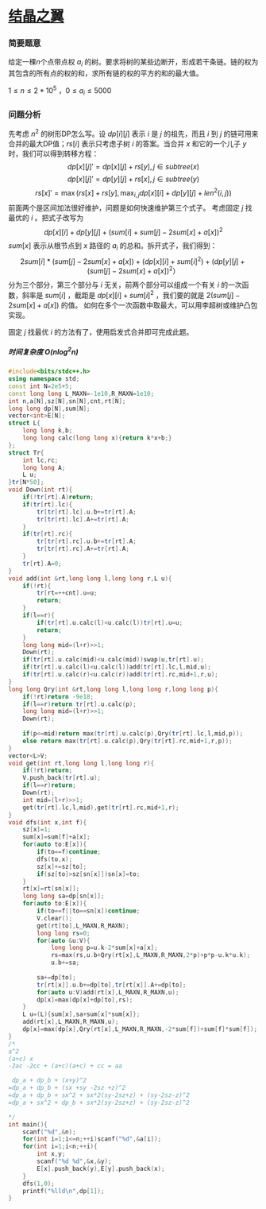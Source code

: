 # [结晶之翼](https://codeforces.com/gym/105143/problem/H)
### 简要题意
给定一棵$n$个点带点权 $a_i$ 的树。要求将树的某些边断开，形成若干条链。链的权为 其包含的所有点的权的和，求所有链的权的平方的和的最大值。

$1 \le n \le 2*10^5$ ，$0\le a_i \le 5000$
### 问题分析
先考虑 $n^2$ 的树形DP怎么写。设 $dp[i][j]$ 表示 $i$ 是 $j$ 的祖先，而且 $i$ 到 $j$ 的链可用来合并的最大DP值；$rs[i]$ 表示只考虑子树 $i$ 的答案。当合并 $x$ 和它的一个儿子 $y$ 时，我们可以得到转移方程：
$$
dp[x][j]'=dp[x][j]+rs[y], j\in subtree(x)
$$
$$
dp[x][j]'=dp[y][j]+rs[x], j\in subtree(y)
$$
$$
rs[x]'=\max(rs[x]+rs[y],
\max_{i,j} dp[x][i] + dp[y][j] + len^2(i,j))
$$
前面两个是区间加法很好维护，问题是如何快速维护第三个式子。
考虑固定 $j$ 找最优的 $i$ 。把式子改写为
$$
dp[x][i]+dp[y][j]+(sum[i]+sum[j]-2sum[x]+a[x])^2
$$
$sum[x]$ 表示从根节点到 $x$ 路径的 $a_i$ 的总和。拆开式子，我们得到：
$$
2sum[i]*(sum[j]-2sum[x]+a[x])+(dp[x][i] + sum[i]^2) + (dp[y][j]+(sum[j]-2sum[x]+a[x])^2）
$$
分为三个部分，第三个部分与 $i$ 无关，前两个部分可以组成一个有关 $i$ 的一次函数，斜率是 $sum[i]$ ，截距是 $dp[x][i]+sum[i]^2$  ，我们要的就是 $2(sum[j]-2sum[x]+a[x])$ 的值。
如何在多个一次函数中取最大，可以用李超树或维护凸包实现。

固定 $j$ 找最优 $i$ 的方法有了，使用启发式合并即可完成此题。

##### 时间复杂度 $O(n\log^2{n})$
```cpp
#include<bits/stdc++.h>
using namespace std;
const int N=2e5+5;
const long long L_MAXN=-1e10,R_MAXN=1e10;
int n,a[N],sz[N],sn[N],cnt,rt[N];
long long dp[N],sum[N];
vector<int>E[N];
struct L{
    long long k,b;
    long long calc(long long x){return k*x+b;}
};
struct Tr{
    int lc,rc;
    long long A;
    L u;
}tr[N*50];
void Down(int rt){
    if(!tr[rt].A)return;
    if(tr[rt].lc){
        tr[tr[rt].lc].u.b+=tr[rt].A;
        tr[tr[rt].lc].A+=tr[rt].A;
    }
    if(tr[rt].rc){
        tr[tr[rt].rc].u.b+=tr[rt].A;
        tr[tr[rt].rc].A+=tr[rt].A;
    }
    tr[rt].A=0;
}
void add(int &rt,long long l,long long r,L u){
    if(!rt){
        tr[rt=++cnt].u=u;
        return;
    }
    if(l==r){
        if(tr[rt].u.calc(l)<u.calc(l))tr[rt].u=u;
        return;
    }
    long long mid=(l+r)>>1;
    Down(rt);
    if(tr[rt].u.calc(mid)<u.calc(mid))swap(u,tr[rt].u);
    if(tr[rt].u.calc(l)<u.calc(l))add(tr[rt].lc,l,mid,u);
    if(tr[rt].u.calc(r)<u.calc(r))add(tr[rt].rc,mid+1,r,u);
}
long long Qry(int &rt,long long l,long long r,long long p){
    if(!rt)return -9e18;
    if(l==r)return tr[rt].u.calc(p);
    long long mid=(l+r)>>1;
    Down(rt);
    
    if(p<=mid)return max(tr[rt].u.calc(p),Qry(tr[rt].lc,l,mid,p));
    else return max(tr[rt].u.calc(p),Qry(tr[rt].rc,mid+1,r,p));
}
vector<L>V;
void get(int rt,long long l,long long r){
    if(!rt)return;
    V.push_back(tr[rt].u);
    if(l==r)return;
    Down(rt);
    int mid=(l+r)>>1;
    get(tr[rt].lc,l,mid),get(tr[rt].rc,mid+1,r);
}
void dfs(int x,int f){
    sz[x]=1;
    sum[x]=sum[f]+a[x];
    for(auto to:E[x]){
        if(to==f)continue;
        dfs(to,x);
        sz[x]+=sz[to];
        if(sz[to]>sz[sn[x]])sn[x]=to;
    }
    rt[x]=rt[sn[x]];
    long long sa=dp[sn[x]];
    for(auto to:E[x]){
        if(to==f||to==sn[x])continue;
        V.clear();
        get(rt[to],L_MAXN,R_MAXN);
        long long rs=0;
        for(auto &u:V){
            long long p=u.k-2*sum[x]+a[x];
            rs=max(rs,u.b+Qry(rt[x],L_MAXN,R_MAXN,2*p)+p*p-u.k*u.k);
            u.b+=sa;
        
        sa+=dp[to];
        tr[rt[x]].u.b+=dp[to],tr[rt[x]].A+=dp[to];
        for(auto u:V)add(rt[x],L_MAXN,R_MAXN,u);
        dp[x]=max(dp[x]+dp[to],rs);
    }
    L u=(L){sum[x],sa+sum[x]*sum[x]};
    add(rt[x],L_MAXN,R_MAXN,u);
    dp[x]=max(dp[x],Qry(rt[x],L_MAXN,R_MAXN,-2*sum[f])+sum[f]*sum[f]);
}
/*
a^2
(a+c) x 
-2ac -2cc + (a+c)(a+c) + cc = aa

 dp_a + dp_b + (x+y)^2 
=dp_a + dp_b + (sx +sy -2sz +z)^2
=dp_a + dp_b + sx^2 + sx*2(sy-2sz+z) + (sy-2sz-z)^2
=dp_a + sx^2 + dp_b + sx*2(sy-2sz+z) + (sy-2sz-z)^2

*/
int main(){
    scanf("%d",&n);
    for(int i=1;i<=n;++i)scanf("%d",&a[i]);
    for(int i=1;i<n;++i){
        int x,y;
        scanf("%d %d",&x,&y);
        E[x].push_back(y),E[y].push_back(x);
    }
    dfs(1,0);
    printf("%lld\n",dp[1]);
}
```